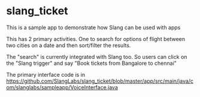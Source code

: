 # slang_ticket

This is a sample app to demonstrate how Slang can be used with apps

This has 2 primary activities. One to search for options of flight between two cities on a date and then sort/filter the results.

The "search" is currently integrated with Slang too. So users can click on the "Slang trigger" and say "Book tickets from Bangalore to chennai"

The primary interface code is in https://github.com/SlangLabs/slang_ticket/blob/master/app/src/main/java/com/slanglabs/sampleapp/VoiceInterface.java
